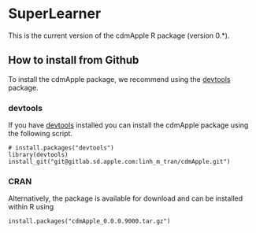 # SuperLearner

This is the current version of the cdmApple R package (version 0.*).

## How to install from Github ##

To install the cdmApple package, we recommend using the [devtools] package.

### devtools
If you have [devtools] installed you can install the cdmApple package using the following script.

```
# install.packages("devtools")
library(devtools)
install_git("git@gitlab.sd.apple.com:linh_m_tran/cdmApple.git")
```

### CRAN
Alternatively, the package is available for download and can be installed within R using
```
install.packages("cdmApple_0.0.0.9000.tar.gz")
```

[devtools]: https://github.com/hadley/devtools
